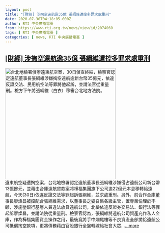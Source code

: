 ```yaml
---
layout: post
title: "[財經] 涉掏空遠航逾35億 張綱維遭控多罪求處重刑"
date: 2020-07-30T04:18:05.000Z
author: RTI 中央廣播電臺
from: https://www.rti.org.tw/news/view/id/2074060
tags: [ RTI 中央廣播電臺 ]
categories: [ news, RTI 中央廣播電臺 ]
---
```

<!--1596082685000-->
[[財經] 涉掏空遠航逾35億 張綱維遭控多罪求處重刑](https://www.rti.org.tw/news/view/id/2074060)
------

<div>
<img src="https://static.rti.org.tw/assets/thumbnails/2020/07/30/20200730000040M.jpg" width="360" alt="台北地檢署偵辦遠東航空案，30日偵查終結，檢察官認定遠航董事長張綱維涉嫌掏空遠航逾新台幣35億元，依違反證交法、民用航空法等罪將他起訴，並請法官從重量刑。檢方下午將張綱維（白衣）移審台北地方法院。" title="台北地檢署偵辦遠東航空案，30日偵查終結，檢察官認定遠航董事長張綱維涉嫌掏空遠航逾新台幣35億元，依違反證交法、民用航空法等罪將他起訴，並請法官從重量刑。檢方下午將張綱維（白衣）移審台北地方法院。"><br>遠東航空疑遭掏空案，台北地檢署認定遠航董事長張綱維涉嫌侵占遠航公司新台幣13億餘元，並藉由合庫遠航貸款案將樺福集團旗下公司逾22億元本息移轉給遠航，今天(30日)依違反證交法等罪起訴張綱維，並求處重刑。另外，前合作金庫董事長廖燦昌被控配合張綱維需求，以董事長之姿召集各級主管，置專業倫理於不顧，涉施壓銀行基層人員違法放貸遠航公司，北檢依違反證券交易法、銀行法等罪起訴廖燦昌，並請法院從重量刑。檢察官認為，張綱維將遠航公司資產充作私人金庫，作為樺福集團資金操作之用，最後竟將手中爛尾樓等不良資產全部拋給遠航公司抵償掏空款項，更將債務藉由官股銀行全盤轉嫁給社會大眾...<a target="_blank" href="https://www.rti.org.tw/news/view/id/2074060">...more</a>
</div>
